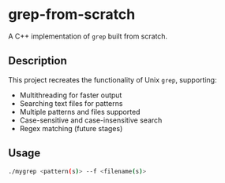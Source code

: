 # grep-from-scratch

A C++ implementation of `grep` built from scratch. 

## Description
This project recreates the functionality of Unix `grep`, supporting:
- Multithreading for faster output
- Searching text files for patterns
- Multiple patterns and files supported
- Case-sensitive and case-insensitive search
- Regex matching (future stages)


## Usage
```bash
./mygrep <pattern(s)> --f <filename(s)>
